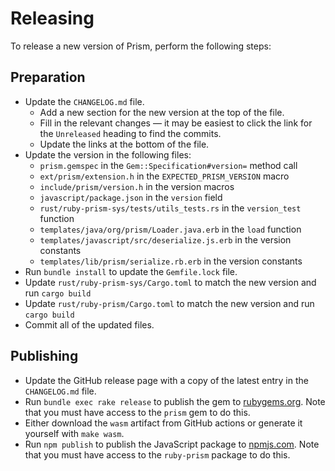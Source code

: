 # Releasing

To release a new version of Prism, perform the following steps:

## Preparation

* Update the `CHANGELOG.md` file.
  * Add a new section for the new version at the top of the file.
  * Fill in the relevant changes — it may be easiest to click the link for the `Unreleased` heading to find the commits.
  * Update the links at the bottom of the file.
* Update the version in the following files:
  * `prism.gemspec` in the `Gem::Specification#version=` method call
  * `ext/prism/extension.h` in the `EXPECTED_PRISM_VERSION` macro
  * `include/prism/version.h` in the version macros
  * `javascript/package.json` in the `version` field
  * `rust/ruby-prism-sys/tests/utils_tests.rs` in the `version_test` function
  * `templates/java/org/prism/Loader.java.erb` in the `load` function
  * `templates/javascript/src/deserialize.js.erb` in the version constants
  * `templates/lib/prism/serialize.rb.erb` in the version constants
* Run `bundle install` to update the `Gemfile.lock` file.
* Update `rust/ruby-prism-sys/Cargo.toml` to match the new version and run `cargo build`
* Update `rust/ruby-prism/Cargo.toml` to match the new version and run `cargo build`
* Commit all of the updated files.

## Publishing

* Update the GitHub release page with a copy of the latest entry in the `CHANGELOG.md` file.
* Run `bundle exec rake release` to publish the gem to [rubygems.org](rubygems.org). Note that you must have access to the `prism` gem to do this.
* Either download the `wasm` artifact from GitHub actions or generate it yourself with `make wasm`.
* Run `npm publish` to publish the JavaScript package to [npmjs.com](npmjs.com). Note that you must have access to the `ruby-prism` package to do this.
